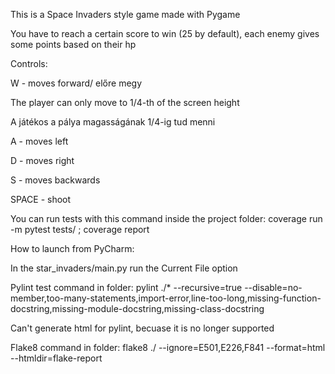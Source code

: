 
This is a Space Invaders style game made with Pygame

You have to reach a certain score to win (25 by default), each enemy gives some points based on their hp

Controls:

W - moves forward/ előre megy

The player can only move to 1/4-th of the screen height

A játékos a pálya magasságának 1/4-ig tud menni

A - moves left

D - moves right

S - moves backwards

SPACE - shoot

You can run tests with this command inside the project folder:
coverage run -m pytest tests/ ; coverage  report

How to launch from PyCharm:

In the star_invaders/main.py run the Current File option

Pylint test command in folder:
pylint ./* --recursive=true --disable=no-member,too-many-statements,import-error,line-too-long,missing-function-docstring,missing-module-docstring,missing-class-docstring

Can't generate html for pylint, becuase it is no longer supported

Flake8 command in folder:
flake8 ./ --ignore=E501,E226,F841 --format=html --htmldir=flake-report

